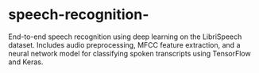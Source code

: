 # speech-recognition-
End-to-end speech recognition using deep learning on the LibriSpeech dataset. Includes audio preprocessing, MFCC feature extraction, and a neural network model for classifying spoken transcripts using TensorFlow and Keras.

